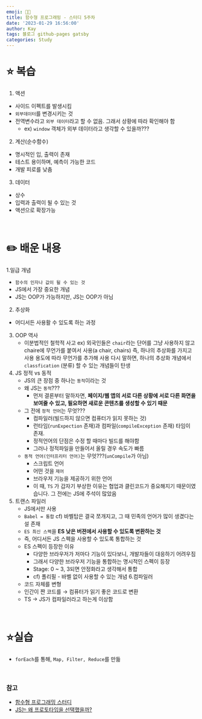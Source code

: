 ```yaml
---
emoji: 👨‍💻
title: 함수형 프로그래밍 - 스터디 5주차
date: '2023-01-29 16:56:00'
author: Kay
tags: 블로그 github-pages gatsby
categories: Study
---
```


# ⭐️ 복습
1. 액션
  - 사이드 이펙트를 발생시킴
  - `외부데이터`를 변경시키는 것
  - 전역변수라고 `외부 데이터`라고 할 수 없음. 그래서 상황에 따라 확인해야 함
    - ex) `window` 객체가 외부 데이터라고 생각할 수 있을까???
2. 계산(순수함수)
  - 명시적인 입, 출력이 존재
  - 테스트 용이하며, 예측이 가능한 코드
  - 개발 피로를 낮춤
3. 데이터
  - 상수
  - 입력과 출력이 될 수 있는 것
  - 액션으로 확장가능

<br/>

# ✏️ 배운 내용
1.일급 개념
  - `함수의 인자나 값이 될 수 있는 것`
  - JS에서 가장 중요한 개념
  - JS는 OOP가 가능하지만, JS는 OOP가 아님
2. 추상화
  - 어디서든 사용활 수 있도록 하는 과정
3. OOP 역사
   - 이분법적인 철학적 사고 ex) 외국인들은 `chair`라는 단어를 그냥 사용하지 않고 chaire에 무언가를 붙여서 사용(a chair, chairs) 즉, 하나의 추상화를 가지고 사용 용도에 따라 무언가를 추가해 사용 다시 말하면, 하나의 추상화 개념에서 `classfication` (분류) 할 수 있는 개념들이 탄생
4. JS 정적 vs 동적
   - JS의 큰 장점 중 하나는 `동적`이라는 것
   - 왜 JS는 `동적`???
     - 먼저 결론부터 말하자면, **페이지/웹 앱의 서로 다른 상황에 서로 다른 화면을 보여줄 수 있고, 필요하면 새로운 콘텐츠를 생성할 수 있기 때문**
   - 그 전에 `정적 언어`는 무엇???
     - 컴파일러(빌드하지 않으면 컴퓨터가 읽지 못하는 것)
     - 런타임(`runExpection` 존재)과 컴파일(`compileException` 존재) 타임이 존재.
     - 정적언어의 단점은 수정 할 때마다 빌드를 해야함
     - 그러나 정적파일을 만들어서 올릴 경우 속도가 빠름
   - `동적 언어(인터프리터 언어)`는 무엇???(`unCompile`가 아님)
     - 스크립트 언어
     - 어떤 것을 `제어`
     - 브라우저 기능을 제공하기 위한 언어
     - 이 때, `TS` 가 갑자기 부상한 이유는 협업과 클린코드가 중요해지기 때문이였습니다. 그 전에는 JS에 주석이 많았음
5. 트랜스 파일러
   - JS에서만 사용
   - `Babel = 통합` cf) 바벨탑은 결국 쪼개지고, 그 때 민족의 언어가 많이 생겼다는 설 존재
   - `ES 최신 스펙`을 **ES 낮은 버젼에서 사용할 수 있도록 변환하는 것**
   - 즉, 어디서든 JS 스펙을 사용할 수 있도록 통합하는 것
   - ES 스펙이 등장한 이유
     - 다양한 브라우저가 저마다 기능이 있다보니, 개발자들이 대응하기 어려우짐
     - 그래서 다양한 브라우저 기능을 통합하는 명시적인 스펙이 등장
     - Stage: 0 ~ 3, 3되면 안정화라고 생각해서 통합
     - cf) 폴리필 - 바벨 없이 사용할 수 있는 개념
6.컴파일러
   - 코드 자체를 변형
   - 인간이 짠 코드를 → 컴퓨터가 읽기 좋은 코드로 변환
   - TS → JS가 컴파일러라고 하는게 이상함


<br/>

# ⭐️실습
- `forEach`를 통해, `Map, Filter, Reduce`를 만듦

<br/>

### 참고
- [함수형 프로그래밍 스터디](https://github.com/FECrash/FunctionalProgramming)
- [JS는 왜 프로토타입을 선택했을까?](https://medium.com/@limsungmook/%EC%9E%90%EB%B0%94%EC%8A%A4%ED%81%AC%EB%A6%BD%ED%8A%B8%EB%8A%94-%EC%99%9C-%ED%94%84%EB%A1%9C%ED%86%A0%ED%83%80%EC%9E%85%EC%9D%84-%EC%84%A0%ED%83%9D%ED%96%88%EC%9D%84%EA%B9%8C-997f985adb42)

```toc
```
